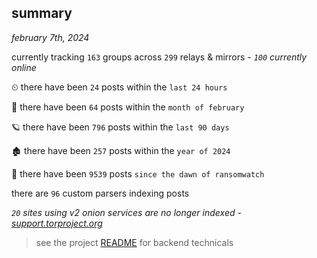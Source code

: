 
## summary
_february 7th, 2024_

currently tracking `163` groups across `299` relays & mirrors - _`100` currently online_

⏲ there have been `24` posts within the `last 24 hours`

🦈 there have been `64` posts within the `month of february`

🪐 there have been `796` posts within the `last 90 days`

🏚 there have been `257` posts within the `year of 2024`

🦕 there have been `9539` posts `since the dawn of ransomwatch`

there are `96` custom parsers indexing posts

_`20` sites using v2 onion services are no longer indexed - [support.torproject.org](https://support.torproject.org/onionservices/v2-deprecation/)_

> see the project [README](https://github.com/joshhighet/ransomwatch#ransomwatch--) for backend technicals
